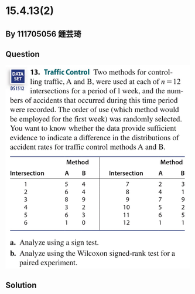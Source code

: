 # 15.4.13(2)

## By 111705056 鍾芸琦

## Question
![image](https://github.com/HWTeng-Course/202402-Statistics/blob/f638695a70f7409b0d6815f9ad9497c4cccdee1a/Images/15.4.13(2).JPG)

## Solution
